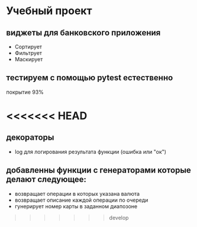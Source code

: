 # Учебный проект
## виджеты для банковского приложения
- Сортирует
- Фильтрует
- Маскирует
  
## тестируем с помощью pytest естественно
покрытие 93%

<<<<<<< HEAD
=======
## декораторы
- log для логирования результата функции (ошибка или "ок")

## добавленны функции с генераторами которые делают следующее:
- возвращает операции в которых указана валюта
- возвращает описание каждой операции по очереди
- гунерирует номер карты в заданном диапозоне
>>>>>>> develop
